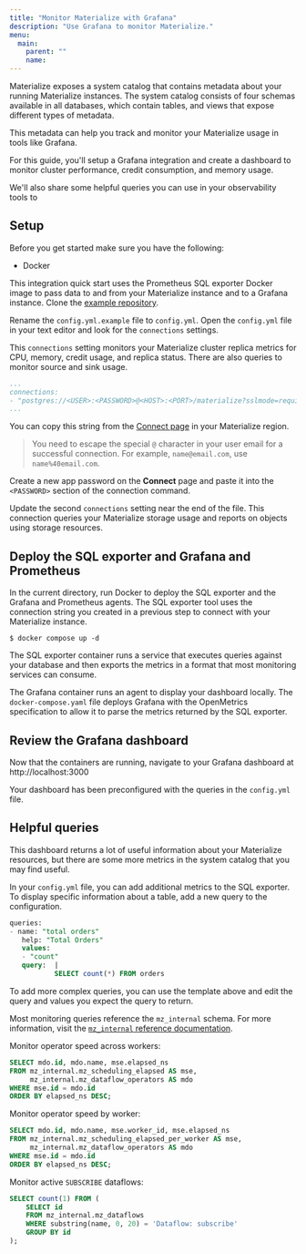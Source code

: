 ```yaml
---
title: "Monitor Materialize with Grafana"
description: "Use Grafana to monitor Materialize."
menu:
  main:
    parent: ""
    name: 
---
```


Materialize exposes a system catalog that contains metadata about your running
Materialize instances. The system catalog consists of four schemas available
in all databases, which contain tables, and views that expose
different types of metadata. 

This metadata can help you track and monitor your Materialize usage in tools
like Grafana.

For this guide, you'll setup a Grafana integration and create a dashboard to
monitor cluster performance, credit consumption, and memory usage.

We'll also share some helpful queries you can use in your observability tools to

## Setup

Before you get started make sure you have the following:

- Docker

This integration quick start uses the Prometheus SQL exporter Docker image to
pass data to and from your Materialize instance and to a Grafana instance.
Clone the [example repository](https://github.com/MaterializeInc/demos/tree/main/integrations/prometheus-sql-exporter).

Rename the `config.yml.example` file to `config.yml`. Open the `config.yml` file in your text editor and look for the `connections`
settings.

This `connections` setting monitors your Materialize cluster replica metrics for
CPU, memory, credit usage, and replica status. There are also queries to monitor
source and sink usage.

```yaml
...
connections:
- "postgres://<USER>:<PASSWORD>@<HOST>:<PORT>/materialize?sslmode=require"
...
```
You can copy this string from the [Connect page](https://console.materialize.com) in your Materialize region.

> You need to escape the special `@` character in your user email for a
> successful connection. For example, `name@email.com`, use `name%40email.com`.

Create a new app password on the **Connect** page and paste it into the
`<PASSWORD>` section of the connection command.

Update the second `connections` setting near the end of the file. This
connection queries your Materialize storage usage and reports on objects using
storage resources.

## Deploy the SQL exporter and Grafana and Prometheus

In the current directory, run Docker to deploy the SQL exporter and the Grafana
and Prometheus agents. The SQL exporter tool uses the connection string you created in a
previous step to connect with your Materialize instance. 

```shell
$ docker compose up -d
```

The SQL exporter container runs a service that executes queries against your
database and then exports the metrics in a format that most monitoring services
can consume.

The Grafana container runs an agent to display your dashboard locally. The `docker-compose.yaml` file deploys Grafana with the OpenMetrics specification to allow it to parse the metrics returned by the SQL exporter.

## Review the Grafana dashboard

Now that the containers are running, navigate to your Grafana dashboard at
http://localhost:3000

Your dashboard has been preconfigured with the queries in the `config.yml` file.

## Helpful queries

This dashboard returns a lot of useful information about your Materialize
resources, but there are some more metrics in the system catalog that you may
find useful.

In your `config.yml` file, you can add additional metrics to the SQL exporter.
To display specific information about a table, add  a new query to the
configuration.

```sql
queries:
- name: "total orders"
   help: "Total Orders"
   values:
   - "count"
   query:  |
           SELECT count(*) FROM orders
```

To add more complex queries, you can use the template above and edit the query
and values you expect the query to return.


Most monitoring queries reference the `mz_internal` schema. For more information, visit the [`mz_internal` reference documentation](https://materialize.com/docs/sql/system-catalog/mz_internal/).

Monitor operator speed across workers:

```sql
SELECT mdo.id, mdo.name, mse.elapsed_ns
FROM mz_internal.mz_scheduling_elapsed AS mse,
     mz_internal.mz_dataflow_operators AS mdo
WHERE mse.id = mdo.id
ORDER BY elapsed_ns DESC;
```

Monitor operator speed by worker:

```sql
SELECT mdo.id, mdo.name, mse.worker_id, mse.elapsed_ns
FROM mz_internal.mz_scheduling_elapsed_per_worker AS mse,
     mz_internal.mz_dataflow_operators AS mdo
WHERE mse.id = mdo.id
ORDER BY elapsed_ns DESC;
```

Monitor active `SUBSCRIBE` dataflows:


```sql
SELECT count(1) FROM (
    SELECT id
    FROM mz_internal.mz_dataflows
    WHERE substring(name, 0, 20) = 'Dataflow: subscribe'
    GROUP BY id
);
```
